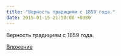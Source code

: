 ```yaml
---
title: "Верность традициям с 1859 года."
date: 2015-01-15 21:50:00 +0300
---
```


Верность традициям с 1859 года.

[Вложение](https://vk.com/photo41076938_351775844)
